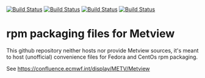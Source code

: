 [![Build Status](https://simc.arpae.it/moncic-ci/Metview-rpm/centos8.png)](https://simc.arpae.it/moncic-ci/Metview-rpm/)
[![Build Status](https://simc.arpae.it/moncic-ci/Metview-rpm/fedora32.png)](https://simc.arpae.it/moncic-ci/Metview-rpm/)
[![Build Status](https://simc.arpae.it/moncic-ci/Metview-rpm/fedora34.png)](https://simc.arpae.it/moncic-ci/Metview-rpm/)
[![Build Status](https://copr.fedorainfracloud.org/coprs/simc/stable/package/Metview/status_image/last_build.png)](https://copr.fedorainfracloud.org/coprs/simc/stable/package/Metview/)

# rpm packaging files for Metview

This github repository neither hosts nor provide Metview sources, it's meant to
host (unofficial) convenience files for Fedora and CentOs rpm packaging.

See https://confluence.ecmwf.int/display/METV/Metview
